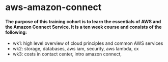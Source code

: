 # aws-amazon-connect
#### The purpose of this training cohort is to learn the essentials of AWS and the Amazon Connect Service.  It is a ten week course and consists of the following:

* wk1: high level overview of cloud principles and common AWS services
* wk2: storage, databases, aws iam, security, aws lambda, cx
* wk3: costs in contact center, intro amazon connect, 
